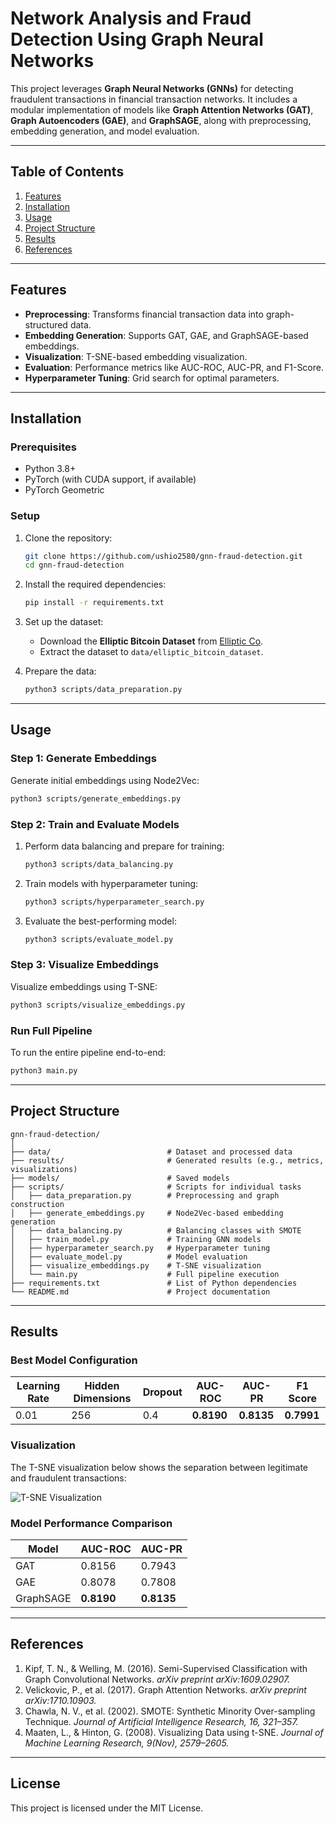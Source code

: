 # **Network Analysis and Fraud Detection Using Graph Neural Networks**

This project leverages **Graph Neural Networks (GNNs)** for detecting fraudulent transactions in financial transaction networks. It includes a modular implementation of models like **Graph Attention Networks (GAT)**, **Graph Autoencoders (GAE)**, and **GraphSAGE**, along with preprocessing, embedding generation, and model evaluation.

---

## **Table of Contents**
1. [Features](#features)
2. [Installation](#installation)
3. [Usage](#usage)
4. [Project Structure](#project-structure)
5. [Results](#results)
6. [References](#references)

---

## **Features**

- **Preprocessing**: Transforms financial transaction data into graph-structured data.
- **Embedding Generation**: Supports GAT, GAE, and GraphSAGE-based embeddings.
- **Visualization**: T-SNE-based embedding visualization.
- **Evaluation**: Performance metrics like AUC-ROC, AUC-PR, and F1-Score.
- **Hyperparameter Tuning**: Grid search for optimal parameters.

---

## **Installation**

### **Prerequisites**
- Python 3.8+
- PyTorch (with CUDA support, if available)
- PyTorch Geometric

### **Setup**

1. Clone the repository:
   ```bash
   git clone https://github.com/ushio2580/gnn-fraud-detection.git
   cd gnn-fraud-detection
   ```

2. Install the required dependencies:
   ```bash
   pip install -r requirements.txt
   ```

3. Set up the dataset:
   - Download the **Elliptic Bitcoin Dataset** from [Elliptic Co](https://www.elliptic.co/).
   - Extract the dataset to `data/elliptic_bitcoin_dataset`.

4. Prepare the data:
   ```bash
   python3 scripts/data_preparation.py
   ```

---

## **Usage**

### **Step 1: Generate Embeddings**
Generate initial embeddings using Node2Vec:
```bash
python3 scripts/generate_embeddings.py
```

### **Step 2: Train and Evaluate Models**
1. Perform data balancing and prepare for training:
   ```bash
   python3 scripts/data_balancing.py
   ```

2. Train models with hyperparameter tuning:
   ```bash
   python3 scripts/hyperparameter_search.py
   ```

3. Evaluate the best-performing model:
   ```bash
   python3 scripts/evaluate_model.py
   ```

### **Step 3: Visualize Embeddings**
Visualize embeddings using T-SNE:
```bash
python3 scripts/visualize_embeddings.py
```

### **Run Full Pipeline**
To run the entire pipeline end-to-end:
```bash
python3 main.py
```

---

## **Project Structure**

```plaintext
gnn-fraud-detection/
│
├── data/                          # Dataset and processed data
├── results/                       # Generated results (e.g., metrics, visualizations)
├── models/                        # Saved models
├── scripts/                       # Scripts for individual tasks
│   ├── data_preparation.py        # Preprocessing and graph construction
│   ├── generate_embeddings.py     # Node2Vec-based embedding generation
│   ├── data_balancing.py          # Balancing classes with SMOTE
│   ├── train_model.py             # Training GNN models
│   ├── hyperparameter_search.py   # Hyperparameter tuning
│   ├── evaluate_model.py          # Model evaluation
│   ├── visualize_embeddings.py    # T-SNE visualization
│   └── main.py                    # Full pipeline execution
├── requirements.txt               # List of Python dependencies
└── README.md                      # Project documentation
```

---

## **Results**

### **Best Model Configuration**
| **Learning Rate** | **Hidden Dimensions** | **Dropout** | **AUC-ROC** | **AUC-PR** | **F1 Score** |
|-------------------|-----------------------|-------------|-------------|------------|--------------|
| 0.01              | 256                   | 0.4         | **0.8190**  | **0.8135** | **0.7991**   |

### **Visualization**
The T-SNE visualization below shows the separation between legitimate and fraudulent transactions:

![T-SNE Visualization](results/tsne_2d_visualization.png)

### **Model Performance Comparison**
| **Model**   | **AUC-ROC** | **AUC-PR** |
|-------------|-------------|------------|
| GAT         | 0.8156      | 0.7943     |
| GAE         | 0.8078      | 0.7808     |
| GraphSAGE   | **0.8190**  | **0.8135** |

---

## **References**

1. Kipf, T. N., & Welling, M. (2016). Semi-Supervised Classification with Graph Convolutional Networks. *arXiv preprint arXiv:1609.02907.*
2. Velickovic, P., et al. (2017). Graph Attention Networks. *arXiv preprint arXiv:1710.10903.*
3. Chawla, N. V., et al. (2002). SMOTE: Synthetic Minority Over-sampling Technique. *Journal of Artificial Intelligence Research, 16, 321–357.*
4. Maaten, L., & Hinton, G. (2008). Visualizing Data using t-SNE. *Journal of Machine Learning Research, 9(Nov), 2579–2605.*

---

## **License**
This project is licensed under the MIT License.
